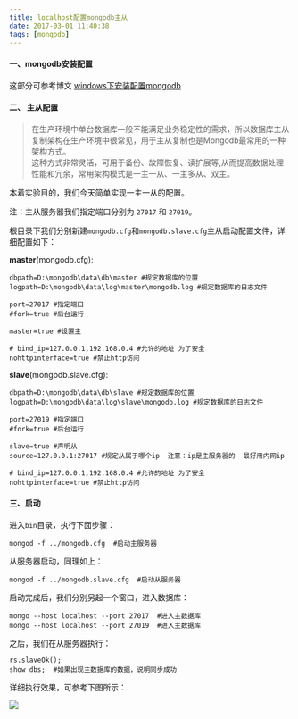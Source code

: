 ```yaml
---
title: localhost配置mongodb主从   
date: 2017-03-01 11:40:38   
tags: [mongodb]   
---
```


#### 一、mongodb安装配置   

这部分可参考博文 [windows下安装配置mongodb](http://blog.xiaqingsong.com/2016/12/16/windows%E4%B8%8B%E5%AE%89%E8%A3%85%E9%85%8D%E7%BD%AEmongodb/)

#### 二、 主从配置

> 在生产环境中单台数据库一般不能满足业务稳定性的需求，所以数据库主从复制架构在生产环境中很常见，用于主从复制也是Mongodb最常用的一种架构方式。   
这种方式非常灵活，可用于备份、故障恢复、读扩展等,从而提高数据处理性能和冗余，常用架构模式是一主一从、一主多从、双主。

本着实验目的，我们今天简单实现一主一从的配置。

注：主从服务器我们指定端口分别为 `27017` 和 `27019`。  

根目录下我们分别新建`mongodb.cfg`和`mongodb.slave.cfg`主从启动配置文件，详细配置如下：

**master**(mongodb.cfg): 

```language-git
dbpath=D:\mongodb\data\db\master #规定数据库的位置
logpath=D:\mongodb\data\log\master\mongodb.log #规定数据库的日志文件

port=27017 #指定端口
#fork=true #后台运行

master=true #设置主

# bind_ip=127.0.0.1,192.168.0.4 #允许的地址 为了安全
nohttpinterface=true #禁止http访问
```
  
**slave**(mongodb.slave.cfg): 

```language-git
dbpath=D:\mongodb\data\db\slave #规定数据库的位置
logpath=D:\mongodb\data\log\slave\mongodb.log #规定数据库的日志文件

port=27019 #指定端口
#fork=true #后台运行

slave=true #声明从
source=127.0.0.1:27017 #规定从属于哪个ip  注意：ip是主服务器的  最好用内网ip

# bind_ip=127.0.0.1,192.168.0.4 #允许的地址 为了安全
nohttpinterface=true #禁止http访问
```

#### 三、启动

进入`bin`目录，执行下面步骤：

```language-git
mongod -f ../mongodb.cfg  #启动主服务器
```

从服务器启动，同理如上：
       
```language-git
mongod -f ../mongodb.slave.cfg  #启动从服务器    
```

启动完成后，我们分别另起一个窗口，进入数据库：

```
mongo --host localhost --port 27017  #进入主数据库 
mongo --host localhost --port 27019  #进入主数据库 
```

之后，我们在从服务器执行：

```
rs.slaveOk();
show dbs;  #如果出现主数据库的数据，说明同步成功
```

详细执行效果，可参考下图所示：

![](http://7xth8v.com2.z0.glb.qiniucdn.com/image/n_mongodb%20master_and_slave_test.png)